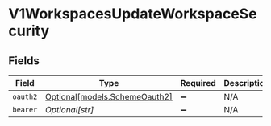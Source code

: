 # V1WorkspacesUpdateWorkspaceSecurity


## Fields

| Field                                                      | Type                                                       | Required                                                   | Description                                                |
| ---------------------------------------------------------- | ---------------------------------------------------------- | ---------------------------------------------------------- | ---------------------------------------------------------- |
| `oauth2`                                                   | [Optional[models.SchemeOauth2]](../models/schemeoauth2.md) | :heavy_minus_sign:                                         | N/A                                                        |
| `bearer`                                                   | *Optional[str]*                                            | :heavy_minus_sign:                                         | N/A                                                        |